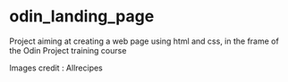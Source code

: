 # odin_landing_page
Project aiming at creating a web page using html and css, in the frame of the Odin Project training course


Images credit : Allrecipes